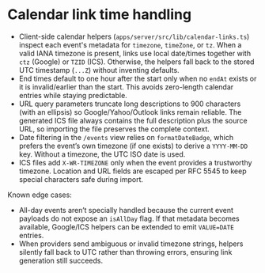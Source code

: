 # Calendar link time handling

- Client-side calendar helpers (`apps/server/src/lib/calendar-links.ts`) inspect each event's metadata for `timezone`, `timeZone`, or `tz`. When a valid IANA timezone is present, links use local date/times together with `ctz` (Google) or `TZID` (ICS). Otherwise, the helpers fall back to the stored UTC timestamp (`...Z`) without inventing defaults.
- End times default to one hour after the start only when no `endAt` exists or it is invalid/earlier than the start. This avoids zero-length calendar entries while staying predictable.
- URL query parameters truncate long descriptions to 900 characters (with an ellipsis) so Google/Yahoo/Outlook links remain reliable. The generated ICS file always contains the full description plus the source URL, so importing the file preserves the complete context.
- Date filtering in the `/events` view relies on `formatDateBadge`, which prefers the event’s own timezone (if one exists) to derive a `YYYY-MM-DD` key. Without a timezone, the UTC ISO date is used.
- ICS files add `X-WR-TIMEZONE` only when the event provides a trustworthy timezone. Location and URL fields are escaped per RFC 5545 to keep special characters safe during import.

Known edge cases:

- All-day events aren’t specially handled because the current event payloads do not expose an `isAllDay` flag. If that metadata becomes available, Google/ICS helpers can be extended to emit `VALUE=DATE` entries.
- When providers send ambiguous or invalid timezone strings, helpers silently fall back to UTC rather than throwing errors, ensuring link generation still succeeds.
